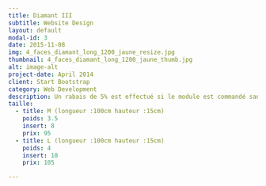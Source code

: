 ```yaml
---
title: Diamant III
subtitle: Website Design
layout: default
modal-id: 3
date: 2015-11-08
img: 4_faces_diamant_long_1200_jaune_resize.jpg
thumbnail: 4_faces_diamant_long_1200_jaune_thumb.jpg
alt: image-alt
project-date: April 2014
client: Start Bootstrap
category: Web Development
description: Un rabais de 5% est effectué si le module est commandé sans inserts. Lot de 3 :€
taille:
  - title: M (longueur :100cm hauteur :15cm)
    poids: 3.5
    insert: 8
    prix: 95
  - title: L (longueur :100cm hauteur :15cm)
    poids: 4
    insert: 10
    prix: 105

---
```

